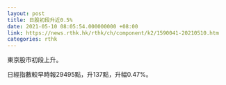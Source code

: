 ```yaml
---
layout: post
title: 日股初段升近0.5%
date: 2021-05-10 08:05:54.000000000 +08:00
link: https://news.rthk.hk/rthk/ch/component/k2/1590041-20210510.htm
categories: rthk
---
```


東京股市初段上升。

日經指數較早時報29495點，升137點，升幅0.47%。
